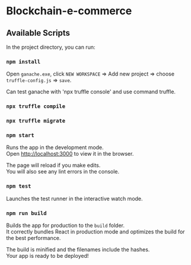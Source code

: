 # Blockchain-e-commerce
## Available Scripts

In the project directory, you can run:
### `npm install`

Open `ganache.exe`, click `NEW WORKSPACE` => Add new project => choose `truffle-config.js` => `save`.

Can test ganache with 'npx truffle console' and use command truffle. 

### `npx truffle compile`

### `npx truffle migrate`

### `npm start`

Runs the app in the development mode.<br />
Open [http://localhost:3000](http://localhost:3000) to view it in the browser.

The page will reload if you make edits.<br />
You will also see any lint errors in the console.

### `npm test`

Launches the test runner in the interactive watch mode.<br />

### `npm run build`

Builds the app for production to the `build` folder.<br />
It correctly bundles React in production mode and optimizes the build for the best performance.

The build is minified and the filenames include the hashes.<br />
Your app is ready to be deployed!

